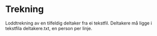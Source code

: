 # Trekning
Loddtrekning av en tilfeldig deltaker fra ei tekstfil.
Deltakere må ligge i tekstfila deltakere.txt, en person per linje.
